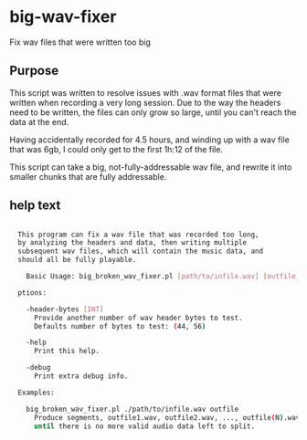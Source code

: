# big-wav-fixer
Fix wav files that were written too big

## Purpose
This script was written to resolve issues with .wav format files that were written when recording a very long session. Due to the way the headers need to be written, the files can only grow so large, until you can't reach the data at the end.

Having accidentally recorded for 4.5 hours, and winding up with a wav file that was 6gb, I could only get to the first 1h:12 of the file.

This script can take a big, not-fully-addressable wav file, and rewrite it into smaller chunks that are fully addressable.

## help text

```bash

  This program can fix a wav file that was recorded too long,
  by analyzing the headers and data, then writing multiple
  subsequent wav files, which will contain the music data, and
  should all be fully playable.

    Basic Usage: big_broken_wav_fixer.pl [path/to/infile.wav] [outfile_name]

  ptions:

    -header-bytes [INT]
      Provide another number of wav header bytes to test. 
      Defaults number of bytes to test: (44, 56)

    -help
      Print this help.

    -debug
      Print extra debug info.

  Examples:

    big_broken_wav_fixer.pl ./path/to/infile.wav outfile
      Produce segments, outfile1.wav, outfile2.wav, ..., outfile(N).wav,
      until there is no more valid audio data left to split.

```
